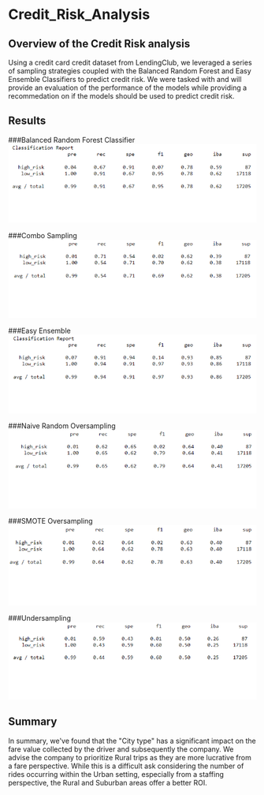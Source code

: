 # Credit_Risk_Analysis
## Overview of the Credit Risk analysis
Using a credit card credit dataset from LendingClub, we leveraged a series of sampling strategies coupled with the Balanced Random Forest and Easy Ensemble Classifiers to predict credit risk. We were tasked with and will provide an evaluation of the performance of the models while providing a recommedation on if the models should be used to predict credit risk.

## Results
###Balanced Random Forest Classifier
![Balanced Random Forest Classifier.](https://github.com/taxcollecter/Credit_Risk_Analysis/blob/2e2690b17cd806494cfe9a543b1482e34be3db2c/Resources/Balanced%20Random%20Forest%20Classifier.png)

###Combo Sampling
![Combo Sampling.](https://github.com/taxcollecter/Credit_Risk_Analysis/blob/2e2690b17cd806494cfe9a543b1482e34be3db2c/Resources/Combo%20Sampling.png)

###Easy Ensemble
![Easy Ensemble.](https://github.com/taxcollecter/Credit_Risk_Analysis/blob/2e2690b17cd806494cfe9a543b1482e34be3db2c/Resources/Easy%20Ensemble.png)

###Naive Random Oversampling
![Naive Random Oversampling.](https://github.com/taxcollecter/Credit_Risk_Analysis/blob/2e2690b17cd806494cfe9a543b1482e34be3db2c/Resources/Naive%20Random%20Oversampling.png)

###SMOTE Oversampling
![SMOTE Oversampling.](https://github.com/taxcollecter/Credit_Risk_Analysis/blob/2e2690b17cd806494cfe9a543b1482e34be3db2c/Resources/SMOTE%20Oversampling.png)

###Undersampling
![Undersampling.](https://github.com/taxcollecter/Credit_Risk_Analysis/blob/2e2690b17cd806494cfe9a543b1482e34be3db2c/Resources/Undersampling.png)

## Summary
In summary, we've found that the "City type" has a significant impact on the fare value collected by the driver and subsequently the company. We advise the company to prioritize Rural trips as they are more lucrative from a fare perspective. While this is a difficult ask considering the number of rides occurring within the Urban setting, especially from a staffing perspective, the Rural and Suburban areas offer a better ROI.

